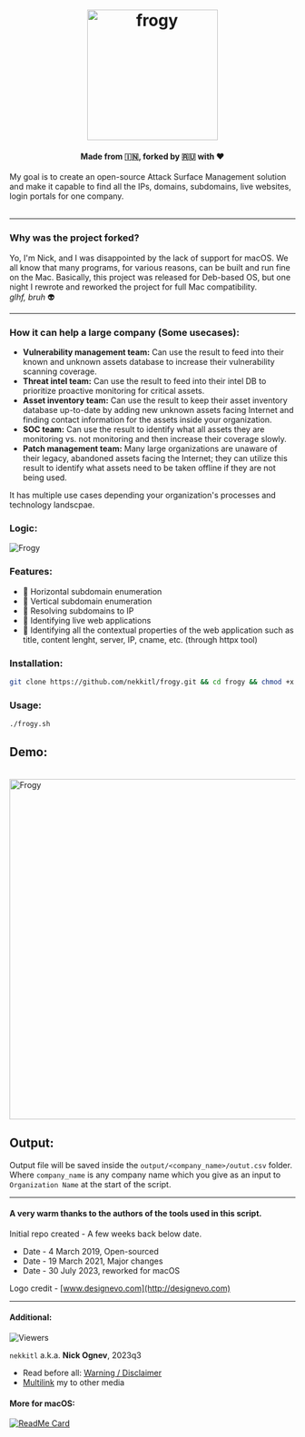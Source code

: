 <h1 align="center">
  <a href="https://github.com/nekkitl/frogy"><img src="https://user-images.githubusercontent.com/8291014/148647453-9328388b-1d04-4f76-99f4-c1f8d6aa8929.jpg" alt="frogy" height=230px></a>

  </h1>
<h4 align="center"> Made from 🇮🇳, forked by 🇷🇺 with ❤️</h4>
My goal is to create an open-source Attack Surface Management solution and make it capable to find all the IPs, domains, subdomains, live websites, login portals for one company. <br/><br/>

---

### Why was the project forked?

Yo, I'm Nick, and I was disappointed by the lack of support for macOS.
We all know that many programs, for various reasons, can be built and run fine on the Mac. Basically, this project was released for Deb-based OS, but one night I rewrote and reworked the project for full Mac compatibility.</br>
_glhf, bruh_ 👽

---

### How it can help a large company (Some usecases):

- **Vulnerability management team:** Can use the result to feed into their known and unknown assets database to increase their vulnerability scanning coverage.
- **Threat intel team:** Can use the result to feed into their intel DB to prioritize proactive monitoring for critical assets.
- **Asset inventory team:** Can use the result to keep their asset inventory database up-to-date by adding new unknown assets facing Internet and finding contact information for the assets inside your organization.
- **SOC team:** Can use the result to identify what all assets they are monitoring vs. not monitoring and then increase their coverage slowly.
- **Patch management team:** Many large organizations are unaware of their legacy, abandoned assets facing the Internet; they can utilize this result to identify what assets need to be taken offline if they are not being used.<br/>

It has multiple use cases depending your organization's processes and technology landscpae.

### Logic:

<img src="https://user-images.githubusercontent.com/8291014/196818780-7335b67d-1fc2-4b19-9e46-0e7813fbd8ee.jpg" alt="Frogy" title="Frogy" />

### Features:

- :frog: Horizontal subdomain enumeration
- :frog: Vertical subdomain enumeration
- :frog: Resolving subdomains to IP
- :frog: Identifying live web applications
- :frog: Identifying all the contextual properties of the web application such as title, content lenght, server, IP, cname, etc. (through httpx tool)

### Installation:

```sh
git clone https://github.com/nekkitl/frogy.git && cd frogy && chmod +x install.sh && bash install.sh
```

### Usage:

```sh
./frogy.sh
```

## Demo:

<br/><img src="https://user-images.githubusercontent.com/8291014/148625824-0760f6fe-6d8f-4217-85e7-1432388b1ee9.png" alt="Frogy" title="Frogy" height=600px />

## Output:

Output file will be saved inside the `output/<company_name>/outut.csv` folder. Where `company_name` is any company name which you give as an input to `Organization Name` at the start of the script.

---

#### A very warm thanks to the authors of the tools used in this script.

Initial repo created - A few weeks back below date.<br/>

- Date - 4 March 2019, Open-sourced
- Date - 19 March 2021, Major changes
- Date - 30 July 2023, reworked for macOS

Logo credit - [www.designevo.com](http://designevo.com)

---

#### Additional:

![Viewers](https://profile-counter.glitch.me/nekkitl/count.svg)

`nekkitl` a.k.a. **Nick Ognev**, 2023q3
* Read before all: [Warning / Disclaimer](https://nekkit.xyz/Disclaimer.html)
* [Multilink](https://me.nekkit.xyz) my to other media

#### More for macOS:

[![ReadMe Card](https://github-readme-stats.vercel.app/api/pin/?username=nekkitl&repo=macfx)](https://github.com/nekkitl/macfx)
